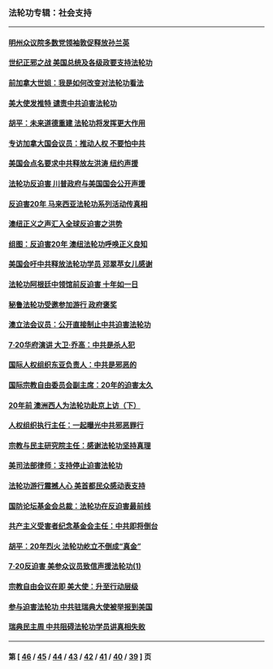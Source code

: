### 法轮功专辑：社会支持
---
#### [明州众议院多数党领袖敦促释放孙兰英](../../pages/nf4386/n11458257.md) 
#### [世纪正邪之战 美国总统及各级政要支持法轮功](../../pages/nf4386/n11437477.md) 
#### [前加拿大世姐：我是如何改变对法轮功看法](../../pages/nf4386/n11424188.md) 
#### [美大使发推特 谴责中共迫害法轮功](../../pages/nf4386/n11417416.md) 
#### [胡平：未来道德重建 法轮功将发挥更大作用](../../pages/nf4386/n11412078.md) 
#### [专访加拿大国会议员：推动人权 不要怕中共](../../pages/nf4386/n11413325.md) 
#### [美国会点名要求中共释放左洪涛 纽约声援](../../pages/nf4386/n11411173.md) 
#### [法轮功反迫害 川普政府与美国国会公开声援](../../pages/nf4386/n11409005.md) 
#### [反迫害20年 马来西亚法轮功系列活动传真相](../../pages/nf4386/n11408528.md) 
#### [澳纽正义之声汇入全球反迫害之洪势](../../pages/nf4386/n11403596.md) 
#### [组图：反迫害20年 澳纽法轮功呼唤正义良知](../../pages/nf4386/n11405877.md) 
#### [美国会吁中共释放法轮功学员 邓翠苹女儿感谢](../../pages/nf4386/n11406694.md) 
#### [法轮功阿根廷中领馆前反迫害 十年如一日](../../pages/nf4386/n11402499.md) 
#### [秘鲁法轮功受邀参加游行 政府褒奖](../../pages/nf4386/n11400819.md) 
#### [澳立法会议员：公开直接制止中共迫害法轮功](../../pages/nf4386/n11400032.md) 
#### [7·20华府演讲 大卫·乔高：中共是杀人犯](../../pages/nf4386/n11398694.md) 
#### [国际人权组织东亚负责人：中共是邪恶的](../../pages/nf4386/n11398576.md) 
#### [国际宗教自由委员会副主席：20年的迫害太久](../../pages/nf4386/n11398539.md) 
#### [20年前 澳洲西人为法轮功赴京上访（下）](../../pages/nf4386/n11385414.md) 
#### [人权组织执行主任：一起曝光中共邪恶罪行](../../pages/nf4386/n11398383.md) 
#### [宗教与民主研究院主任：感谢法轮功坚持真理](../../pages/nf4386/n11397207.md) 
#### [美司法部律师：支持停止迫害法轮功](../../pages/nf4386/n11396495.md) 
#### [法轮功游行震撼人心 美首都民众感动表支持](../../pages/nf4386/n11396410.md) 
#### [国防论坛基金会总裁：法轮功在反迫害最前线](../../pages/nf4386/n11396317.md) 
#### [共产主义受害者纪念基金会主任：中共即将倒台](../../pages/nf4386/n11396207.md) 
#### [胡平：20年烈火 法轮功屹立不倒成“真金”](../../pages/nf4386/n11390870.md) 
#### [7‧20反迫害 美参众议员致信声援法轮功(1)](../../pages/nf4386/n11387274.md) 
#### [宗教自由会议在即 美大使：升至行动层级](../../pages/nf4386/n11379412.md) 
#### [参与迫害法轮功 中共驻瑞典大使被举报到美国](../../pages/nf4386/n11376727.md) 
#### [瑞典民主周 中共阻碍法轮功学员讲真相失败](../../pages/nf4386/n11376814.md) 

---
#### 第 [ [46](./46.md) / [45](./45.md) / [44](./44.md) / [43](./43.md) / [42](./42.md) / [41](./41.md) / [40](./40.md) / [39](./39.md) ] 页
